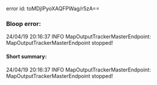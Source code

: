 error id: toMDjIPyoXAQFPWag/r5zA==
### Bloop error:

24/04/19 20:16:37 INFO MapOutputTrackerMasterEndpoint: MapOutputTrackerMasterEndpoint stopped!
#### Short summary: 

24/04/19 20:16:37 INFO MapOutputTrackerMasterEndpoint: MapOutputTrackerMasterEndpoint stopped!